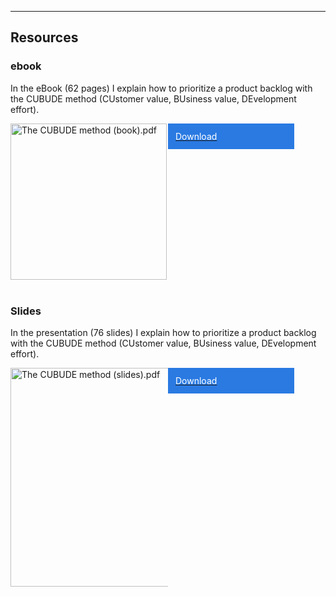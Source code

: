 <hr/>

## Resources

### ebook

In the eBook (62 pages) I explain how to prioritize a product backlog with the CUBUDE method (CUstomer value, BUsiness value, DEvelopment effort). 

<div style="display: flex;">
    <div style="width: 50%;">
        <a href="/assets/The CUBUDE method (book).pdf" download>
            <img src="/assets/CUBUDE_Method_Book.jpg" alt="The CUBUDE method (book).pdf" width="250px">
        </a>
    </div>
    <div style="width: 40%;">    
        <a href="/assets/The CUBUDE method (book).pdf" download>
            <div style="border: 2px solid; border-color: #2a7ae2; padding:10px; background-color: #2a7ae2; color: white;">
                Download
            </div>
        </a>
    </div>
</div>
<br/>

### Slides

In the presentation (76 slides) I explain how to prioritize a product backlog with the CUBUDE method (CUstomer value, BUsiness value, DEvelopment effort). 

<div style="display: flex;">
    <div style="width: 50%;">
        <a href="/assets/The CUBUDE method (slides).pdf" download>
            <img src="/assets/CUBUDE_Method_Slides.jpg" alt="The CUBUDE method (slides).pdf" width="350px">
        </a>
    </div>
    <div style="width: 40%;">    
        <a href="/assets/The CUBUDE method (slides).pdf" download>
            <div style="border: 2px solid; border-color: #2a7ae2; padding:10px; background-color: #2a7ae2; color: white;">
                Download
            </div>
        </a>
    </div>
</div>
<br/>